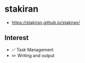 # stakiran
- https://stakiran.github.io/stakiran/

## Interest
- :white_check_mark: Task Management
- :pencil2: Writing and output
